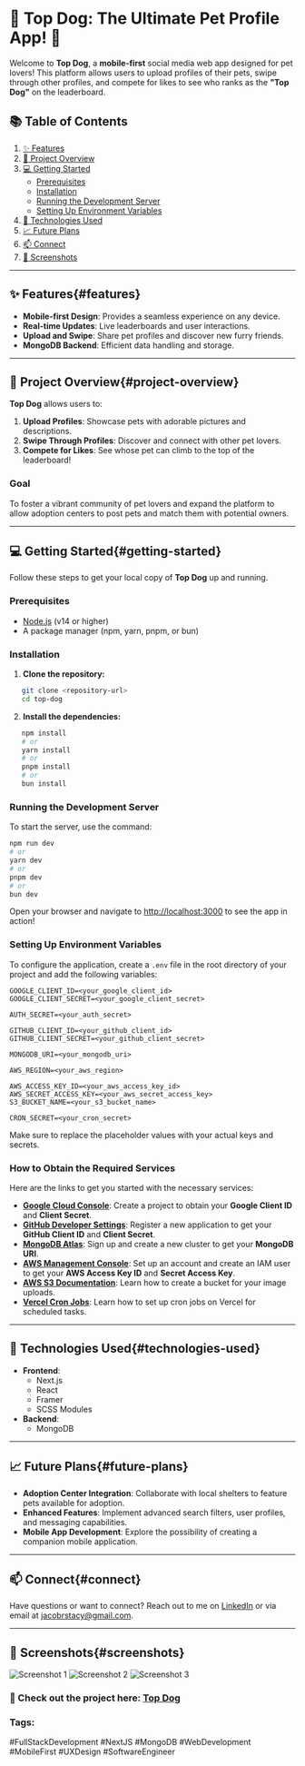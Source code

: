 # 🐾 **Top Dog: The Ultimate Pet Profile App!** 🚀

Welcome to **Top Dog**, a **mobile-first** social media web app designed for pet lovers! This platform allows users to upload profiles of their pets, swipe through other profiles, and compete for likes to see who ranks as the **"Top Dog"** on the leaderboard.

## 📚 Table of Contents
1. [✨ Features](#features)
2. [🚀 Project Overview](#project-overview)
3. [💻 Getting Started](#getting-started)
   - [Prerequisites](#prerequisites)
   - [Installation](#installation)
   - [Running the Development Server](#running-the-development-server)
   - [Setting Up Environment Variables](#setting-up-environment-variables)
4. [🔧 Technologies Used](#technologies-used)
5. [📈 Future Plans](#future-plans)
6. [📫 Connect](#connect)
7. [🎨 Screenshots](#screenshots)

---

## ✨ Features{#features}
- **Mobile-first Design**: Provides a seamless experience on any device.
- **Real-time Updates**: Live leaderboards and user interactions.
- **Upload and Swipe**: Share pet profiles and discover new furry friends.
- **MongoDB Backend**: Efficient data handling and storage.

---

## 🚀 Project Overview{#project-overview}
**Top Dog** allows users to:
1. **Upload Profiles**: Showcase pets with adorable pictures and descriptions.
2. **Swipe Through Profiles**: Discover and connect with other pet lovers.
3. **Compete for Likes**: See whose pet can climb to the top of the leaderboard!

### **Goal**
To foster a vibrant community of pet lovers and expand the platform to allow adoption centers to post pets and match them with potential owners.

---

## 💻 Getting Started{#getting-started}

Follow these steps to get your local copy of **Top Dog** up and running.

### Prerequisites
- [Node.js](https://nodejs.org) (v14 or higher)
- A package manager (npm, yarn, pnpm, or bun)

### Installation
1. **Clone the repository:**
```bash
   git clone <repository-url>
   cd top-dog
```
   

2. **Install the dependencies:**
```bash
   npm install
   # or
   yarn install
   # or
   pnpm install
   # or
   bun install
```

### Running the Development Server
To start the server, use the command:
```bash
npm run dev
# or
yarn dev
# or
pnpm dev
# or
bun dev
```

Open your browser and navigate to [http://localhost:3000](http://localhost:3000) to see the app in action!

### Setting Up Environment Variables
To configure the application, create a `.env` file in the root directory of your project and add the following variables:

```plaintext
GOOGLE_CLIENT_ID=<your_google_client_id>
GOOGLE_CLIENT_SECRET=<your_google_client_secret>

AUTH_SECRET=<your_auth_secret>

GITHUB_CLIENT_ID=<your_github_client_id>
GITHUB_CLIENT_SECRET=<your_github_client_secret>

MONGODB_URI=<your_mongodb_uri>

AWS_REGION=<your_aws_region>

AWS_ACCESS_KEY_ID=<your_aws_access_key_id>
AWS_SECRET_ACCESS_KEY=<your_aws_secret_access_key>
S3_BUCKET_NAME=<your_s3_bucket_name>

CRON_SECRET=<your_cron_secret>
```
Make sure to replace the placeholder values with your actual keys and secrets.

### How to Obtain the Required Services
Here are the links to get you started with the necessary services:

- **[Google Cloud Console](https://console.cloud.google.com/)**: Create a project to obtain your **Google Client ID** and **Client Secret**.
- **[GitHub Developer Settings](https://github.com/settings/developers)**: Register a new application to get your **GitHub Client ID** and **Client Secret**.
- **[MongoDB Atlas](https://www.mongodb.com/atlas/database)**: Sign up and create a new cluster to get your **MongoDB URI**.
- **[AWS Management Console](https://aws.amazon.com/console/)**: Set up an account and create an IAM user to get your **AWS Access Key ID** and **Secret Access Key**.
- **[AWS S3 Documentation](https://aws.amazon.com/s3/getting-started/)**: Learn how to create a bucket for your image uploads.
- **[Vercel Cron Jobs](https://vercel.com/docs/cron-jobs)**: Learn how to set up cron jobs on Vercel for scheduled tasks.

---

## 🔧 Technologies Used{#technologies-used}
- **Frontend**: 
  - Next.js
  - React
  - Framer
  - SCSS Modules
- **Backend**:
  - MongoDB

---

## 📈 Future Plans{#future-plans}
- **Adoption Center Integration**: Collaborate with local shelters to feature pets available for adoption.
- **Enhanced Features**: Implement advanced search filters, user profiles, and messaging capabilities.
- **Mobile App Development**: Explore the possibility of creating a companion mobile application.

---

## 📫 Connect{#connect}
Have questions or want to connect? Reach out to me on [LinkedIn](https://www.linkedin.com/in/jacobrstacy) or via email at [jacobrstacy@gmail.com](mailto:jacobrstacy@gmail.com). 

---

## 🎨 Screenshots{#screenshots}
![Screenshot 1](https://top-dog-nine.vercel.app/Demo1.png)
![Screenshot 2](https://top-dog-nine.vercel.app/Demo2.png)
![Screenshot 3](https://top-dog-nine.vercel.app/Demo3.png)



### 📎 Check out the project here: [Top Dog](https://top-dog-nine.vercel.app)

### Tags:
#FullStackDevelopment #NextJS #MongoDB #WebDevelopment #MobileFirst #UXDesign #SoftwareEngineer
